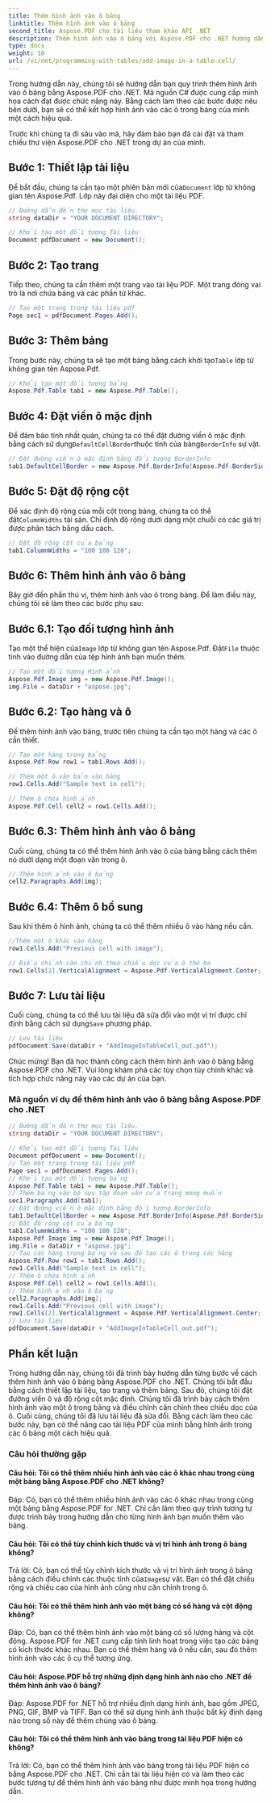 ```yaml
---
title: Thêm hình ảnh vào ô bảng
linktitle: Thêm hình ảnh vào ô bảng
second_title: Aspose.PDF cho tài liệu tham khảo API .NET
description: Thêm hình ảnh vào ô bảng với Aspose.PDF cho .NET hướng dẫn từng bước để thao tác chính xác với hình ảnh trong tài liệu PDF.
type: docs
weight: 10
url: /vi/net/programming-with-tables/add-image-in-a-table-cell/
---
```

Trong hướng dẫn này, chúng tôi sẽ hướng dẫn bạn quy trình thêm hình ảnh vào ô bảng bằng Aspose.PDF cho .NET. Mã nguồn C# được cung cấp minh họa cách đạt được chức năng này. Bằng cách làm theo các bước được nêu bên dưới, bạn sẽ có thể kết hợp hình ảnh vào các ô trong bảng của mình một cách hiệu quả.

Trước khi chúng ta đi sâu vào mã, hãy đảm bảo bạn đã cài đặt và tham chiếu thư viện Aspose.PDF cho .NET trong dự án của mình.

## Bước 1: Thiết lập tài liệu

 Để bắt đầu, chúng ta cần tạo một phiên bản mới của`Document` lớp từ không gian tên Aspose.Pdf. Lớp này đại diện cho một tài liệu PDF.

```csharp
// Đường dẫn đến thư mục tài liệu.
string dataDir = "YOUR DOCUMENT DIRECTORY";

// Khởi tạo một đối tượng Tài liệu
Document pdfDocument = new Document();
```

## Bước 2: Tạo trang

Tiếp theo, chúng ta cần thêm một trang vào tài liệu PDF. Một trang đóng vai trò là nơi chứa bảng và các phần tử khác.

```csharp
// Tạo một trang trong tài liệu pdf
Page sec1 = pdfDocument.Pages.Add();
```

## Bước 3: Thêm bảng

 Trong bước này, chúng ta sẽ tạo một bảng bằng cách khởi tạo`Table` lớp từ không gian tên Aspose.Pdf.

```csharp
// Khởi tạo một đối tượng bảng
Aspose.Pdf.Table tab1 = new Aspose.Pdf.Table();
```

## Bước 4: Đặt viền ô mặc định

 Để đảm bảo tính nhất quán, chúng ta có thể đặt đường viền ô mặc định bằng cách sử dụng`DefaultCellBorder`thuộc tính của bảng`BorderInfo` sự vật.

```csharp
// Đặt đường viền ô mặc định bằng đối tượng BorderInfo
tab1.DefaultCellBorder = new Aspose.Pdf.BorderInfo(Aspose.Pdf.BorderSide.All, 0.1F);
```

## Bước 5: Đặt độ rộng cột

 Để xác định độ rộng của mỗi cột trong bảng, chúng ta có thể đặt`ColumnWidths` tài sản. Chỉ định độ rộng dưới dạng một chuỗi có các giá trị được phân tách bằng dấu cách.

```csharp
// Đặt độ rộng cột của bảng
tab1.ColumnWidths = "100 100 120";
```

## Bước 6: Thêm hình ảnh vào ô bảng

Bây giờ đến phần thú vị, thêm hình ảnh vào ô trong bảng. Để làm điều này, chúng tôi sẽ làm theo các bước phụ sau:

## Bước 6.1: Tạo đối tượng hình ảnh

 Tạo một thể hiện của`Image` lớp từ không gian tên Aspose.Pdf. Đặt`File` thuộc tính vào đường dẫn của tệp hình ảnh bạn muốn thêm.

```csharp
// Tạo một đối tượng Hình ảnh
Aspose.Pdf.Image img = new Aspose.Pdf.Image();
img.File = dataDir + "aspose.jpg";
```

## Bước 6.2: Tạo hàng và ô

Để thêm hình ảnh vào bảng, trước tiên chúng ta cần tạo một hàng và các ô cần thiết.

```csharp
// Tạo một hàng trong bảng
Aspose.Pdf.Row row1 = tab1.Rows.Add();

// Thêm một ô văn bản vào hàng
row1.Cells.Add("Sample text in cell");

// Thêm ô chứa hình ảnh
Aspose.Pdf.Cell cell2 = row1.Cells.Add();
```

## Bước 6.3: Thêm hình ảnh vào ô bảng

Cuối cùng, chúng ta có thể thêm hình ảnh vào ô của bảng bằng cách thêm nó dưới dạng một đoạn văn trong ô.

```csharp
// Thêm hình ảnh vào ô bảng
cell2.Paragraphs.Add(img);
```

## Bước 6.4: Thêm ô bổ sung

Sau khi thêm ô hình ảnh, chúng ta có thể thêm nhiều ô vào hàng nếu cần.

```csharp
//Thêm một ô khác vào hàng
row1.Cells.Add("Previous cell with image");

// Điều chỉnh căn chỉnh theo chiều dọc của ô thứ ba
row1.Cells[2].VerticalAlignment = Aspose.Pdf.VerticalAlignment.Center;
```

## Bước 7: Lưu tài liệu

 Cuối cùng, chúng ta có thể lưu tài liệu đã sửa đổi vào một vị trí được chỉ định bằng cách sử dụng`Save` phương pháp.

```csharp
// Lưu tài liệu
pdfDocument.Save(dataDir + "AddImageInTableCell_out.pdf");
```

Chúc mừng! Bạn đã học thành công cách thêm hình ảnh vào ô bảng bằng Aspose.PDF cho .NET. Vui lòng khám phá các tùy chọn tùy chỉnh khác và tích hợp chức năng này vào các dự án của bạn.

### Mã nguồn ví dụ để thêm hình ảnh vào ô bảng bằng Aspose.PDF cho .NET

```csharp
// Đường dẫn đến thư mục tài liệu.
string dataDir = "YOUR DOCUMENT DIRECTORY";

// Khởi tạo một đối tượng Tài liệu
Document pdfDocument = new Document();
// Tạo một trang trong tài liệu pdf
Page sec1 = pdfDocument.Pages.Add();
// Khởi tạo một đối tượng bảng
Aspose.Pdf.Table tab1 = new Aspose.Pdf.Table();
// Thêm bảng vào bộ sưu tập đoạn văn của trang mong muốn
sec1.Paragraphs.Add(tab1);
// Đặt đường viền ô mặc định bằng đối tượng BorderInfo
tab1.DefaultCellBorder = new Aspose.Pdf.BorderInfo(Aspose.Pdf.BorderSide.All, 0.1F);
// Đặt độ rộng cột của bảng
tab1.ColumnWidths = "100 100 120";
Aspose.Pdf.Image img = new Aspose.Pdf.Image();
img.File = dataDir + "aspose.jpg";
// Tạo các hàng trong bảng và sau đó tạo các ô trong các hàng
Aspose.Pdf.Row row1 = tab1.Rows.Add();
row1.Cells.Add("Sample text in cell");
// Thêm ô chứa hình ảnh
Aspose.Pdf.Cell cell2 = row1.Cells.Add();
// Thêm hình ảnh vào ô bảng
cell2.Paragraphs.Add(img);
row1.Cells.Add("Previous cell with image");
row1.Cells[2].VerticalAlignment = Aspose.Pdf.VerticalAlignment.Center;
// Lưu tài liệu
pdfDocument.Save(dataDir + "AddImageInTableCell_out.pdf");
```

## Phần kết luận

Trong hướng dẫn này, chúng tôi đã trình bày hướng dẫn từng bước về cách thêm hình ảnh vào ô bảng bằng Aspose.PDF cho .NET. Chúng tôi bắt đầu bằng cách thiết lập tài liệu, tạo trang và thêm bảng. Sau đó, chúng tôi đặt đường viền ô và độ rộng cột mặc định. Chúng tôi đã trình bày cách thêm hình ảnh vào một ô trong bảng và điều chỉnh căn chỉnh theo chiều dọc của ô. Cuối cùng, chúng tôi đã lưu tài liệu đã sửa đổi. Bằng cách làm theo các bước này, bạn có thể nâng cao tài liệu PDF của mình bằng hình ảnh trong các ô bảng một cách hiệu quả.

### Câu hỏi thường gặp

#### Câu hỏi: Tôi có thể thêm nhiều hình ảnh vào các ô khác nhau trong cùng một bảng bằng Aspose.PDF cho .NET không?

Đáp: Có, bạn có thể thêm nhiều hình ảnh vào các ô khác nhau trong cùng một bảng bằng Aspose.PDF for .NET. Chỉ cần làm theo quy trình tương tự được trình bày trong hướng dẫn cho từng hình ảnh bạn muốn thêm vào bảng.

#### Câu hỏi: Tôi có thể tùy chỉnh kích thước và vị trí hình ảnh trong ô bảng không?

 Trả lời: Có, bạn có thể tùy chỉnh kích thước và vị trí hình ảnh trong ô bảng bằng cách điều chỉnh các thuộc tính của`Image`sự vật. Bạn có thể đặt chiều rộng và chiều cao của hình ảnh cũng như căn chỉnh trong ô.

#### Câu hỏi: Tôi có thể thêm hình ảnh vào một bảng có số hàng và cột động không?

Đáp: Có, bạn có thể thêm hình ảnh vào một bảng có số lượng hàng và cột động. Aspose.PDF for .NET cung cấp tính linh hoạt trong việc tạo các bảng có kích thước khác nhau. Bạn có thể thêm hàng và ô nếu cần, sau đó thêm hình ảnh vào các ô cụ thể tương ứng.

#### Câu hỏi: Aspose.PDF hỗ trợ những định dạng hình ảnh nào cho .NET để thêm hình ảnh vào ô bảng?

Đáp: Aspose.PDF for .NET hỗ trợ nhiều định dạng hình ảnh, bao gồm JPEG, PNG, GIF, BMP và TIFF. Bạn có thể sử dụng hình ảnh thuộc bất kỳ định dạng nào trong số này để thêm chúng vào ô bảng.

#### Câu hỏi: Tôi có thể thêm hình ảnh vào bảng trong tài liệu PDF hiện có không?

Trả lời: Có, bạn có thể thêm hình ảnh vào bảng trong tài liệu PDF hiện có bằng Aspose.PDF cho .NET. Chỉ cần tải tài liệu hiện có và làm theo các bước tương tự để thêm hình ảnh vào bảng như được minh họa trong hướng dẫn.